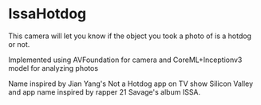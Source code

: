 # IssaHotdog

This camera will let you know if the object you took a photo of is a hotdog or not.

Implemented using AVFoundation for camera and CoreML+Inceptionv3 model for analyzing photos

Name inspired by Jian Yang's Not a Hotdog app on TV show Silicon Valley and app name inspired by rapper 21 Savage's album ISSA.
